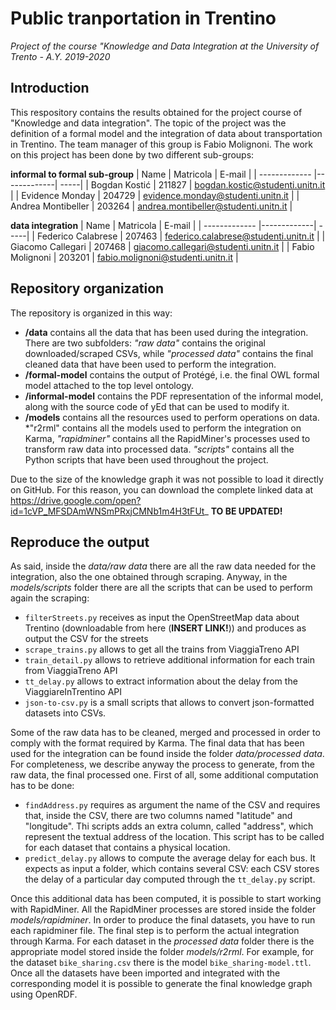 # Public tranportation in Trentino
*Project of the course "Knowledge and Data Integration at the University of Trento - A.Y. 2019-2020*

## Introduction
This respository contains the results obtained for the project course of "Knowledge and data integration". The topic of the project was the definition of a formal model and the integration of data about transportation in Trentino. The team manager of this group is Fabio Molignoni. The work on this project has been done by two different sub-groups:

**informal to formal sub-group**
| Name        | Matricola  | E-mail  |
| ------------- |-------------| -----|
| Bogdan Kostić      | 211827 | bogdan.kostic@studenti.unitn.it |
| Evidence Monday      | 204729     |   evidence.monday@studenti.unitn.it |
| Andrea Montibeller | 203264     | andrea.montibeller@studenti.unitn.it |

**data integration**
| Name        | Matricola  | E-mail  |
| ------------- |-------------| -----|
| Federico Calabrese      | 207463 | federico.calabrese@studenti.unitn.it |
| Giacomo Callegari     | 207468     | giacomo.callegari@studenti.unitn.it |
| Fabio Molignoni | 203201     | fabio.molignoni@studenti.unitn.it |

## Repository organization
The repository is organized in this way:
- **/data** contains all the data that has been used during the integration. There are two subfolders: *"raw data"* contains the original downloaded/scraped CSVs, while *"processed data"* contains the final cleaned data that have been used to perform the integration.
- **/formal-model** contains the output of Protégé, i.e. the final OWL formal model attached to the top level ontology.
- **/informal-model** contains the PDF representation of the informal model, along with the source code of yEd that can be used to modify it.
- **/models** contains all the resources used to perform operations on data. *"r2rml" contains all the models used to perform the integration on Karma, *"rapidminer"* contains all the RapidMiner's processes used to transform raw data into processed data. *"scripts"* contains all the Python scripts that have been used throughout the project.

Due to the size of the knowledge graph it was not possible to load it directly on GitHub. For this reason, you can download the complete linked data at https://drive.google.com/open?id=1cVP_MFSDAmWNSmPRxjCMNb1m4H3tFUt_ **TO BE UPDATED!**

## Reproduce the output
As said, inside the *data/raw data* there are all the raw data needed for the integration, also the one obtained through scraping. Anyway, in the *models/scripts* folder there are all the scripts that can be used to perform again the scraping:
-   `filterStreets.py` receives as input the OpenStreetMap data about Trentino (downloadable from here (**INSERT LINK!**)) and produces as output the CSV for the streets
-   `scrape_trains.py` allows to get all the trains from ViaggiaTreno API
-   `train_detail.py` allows to retrieve additional information for each train from ViaggiaTreno API
-   `tt_delay.py` allows to extract information about the delay from the ViaggiareInTrentino API
-   `json-to-csv.py` is a small scripts that allows to convert json-formatted datasets into CSVs.

Some of the raw data has to be cleaned, merged and processed in order to comply with the format required by Karma. The final data that has been used for the integration can be found inside the folder *data/processed data*. For completeness, we describe anyway the process to generate, from the raw data, the final processed one. First of all, some additional computation has to be done:
-   `findAddress.py` requires as argument the name of the CSV and requires that, inside the CSV, there are two columns named "latitude" and "longitude". Thi scripts adds an extra column, called "address", which represent the textual address of the location. This script has to be called for each dataset that contains a physical location.
-   `predict_delay.py` allows to compute the average delay for each bus. It expects as input a folder, which contains several CSV: each CSV stores the delay of a particular day computed through the `tt_delay.py` script.

Once this additional data has been computed, it is possible to start working with RapidMiner. All the RapidMiner processes are stored inside the folder *models/rapidminer*. In order to produce the final datasets, you have to run each rapidminer file.
The final step is to perform the actual integration through Karma. For each dataset in the *processed data* folder there is the appropriate model stored inside the folder *models/r2rml*. For example, for the dataset `bike_sharing.csv` there is the model `bike_sharing-model.ttl`. Once all the datasets have been imported and integrated with the corresponding model it is possible to generate the final knowledge graph using OpenRDF.
